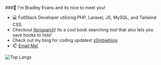 ###👋 I'm Bradley Evans and its nice to meet you!

- 💻 FullStack Developer utilizing PHP, Laravel, JS, MySQL, and Tailwind CSS.
- Checkout <a href="librisearch.com">librisearch</a>! Its a cool book searching tool that also lets you save books to lists!
- Check out my blog for coding updates! <a href="z0mbieblog.com">z0mbieblog</a>
- 📫 <a href="mailto:bradleyt.evans@gmail.com"> Email Me! </a>

![Top Langs](https://github-readme-stats.vercel.app/api/top-langs/?username=z0mbiebrad&layout=compact)
